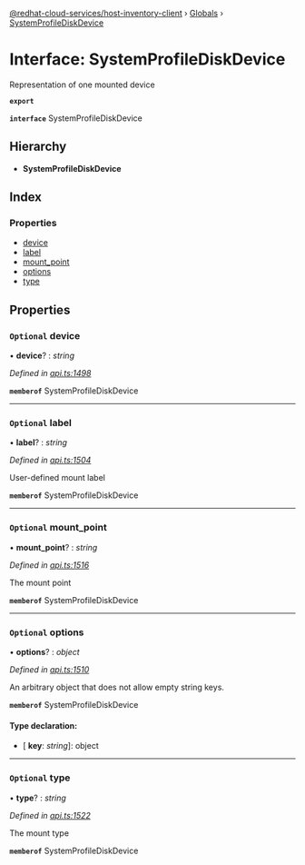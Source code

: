 [@redhat-cloud-services/host-inventory-client](../README.md) › [Globals](../globals.md) › [SystemProfileDiskDevice](systemprofilediskdevice.md)

# Interface: SystemProfileDiskDevice

Representation of one mounted device

**`export`** 

**`interface`** SystemProfileDiskDevice

## Hierarchy

* **SystemProfileDiskDevice**

## Index

### Properties

* [device](systemprofilediskdevice.md#optional-device)
* [label](systemprofilediskdevice.md#optional-label)
* [mount_point](systemprofilediskdevice.md#optional-mount_point)
* [options](systemprofilediskdevice.md#optional-options)
* [type](systemprofilediskdevice.md#optional-type)

## Properties

### `Optional` device

• **device**? : *string*

*Defined in [api.ts:1498](https://github.com/RedHatInsights/javascript-clients.gi/blob/master/packages/host-inventory/api.ts#L1498)*

**`memberof`** SystemProfileDiskDevice

___

### `Optional` label

• **label**? : *string*

*Defined in [api.ts:1504](https://github.com/RedHatInsights/javascript-clients.gi/blob/master/packages/host-inventory/api.ts#L1504)*

User-defined mount label

**`memberof`** SystemProfileDiskDevice

___

### `Optional` mount_point

• **mount_point**? : *string*

*Defined in [api.ts:1516](https://github.com/RedHatInsights/javascript-clients.gi/blob/master/packages/host-inventory/api.ts#L1516)*

The mount point

**`memberof`** SystemProfileDiskDevice

___

### `Optional` options

• **options**? : *object*

*Defined in [api.ts:1510](https://github.com/RedHatInsights/javascript-clients.gi/blob/master/packages/host-inventory/api.ts#L1510)*

An arbitrary object that does not allow empty string keys.

**`memberof`** SystemProfileDiskDevice

#### Type declaration:

* \[ **key**: *string*\]: object

___

### `Optional` type

• **type**? : *string*

*Defined in [api.ts:1522](https://github.com/RedHatInsights/javascript-clients.gi/blob/master/packages/host-inventory/api.ts#L1522)*

The mount type

**`memberof`** SystemProfileDiskDevice
